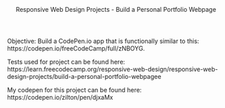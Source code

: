 <header>Responsive Web Design Projects - Build a Personal Portfolio Webpage</header>

<p>Objective: Build a CodePen.io app that is functionally similar to this: https://codepen.io/freeCodeCamp/full/zNBOYG.</p>

<p>Tests used for project can be found here: https://learn.freecodecamp.org/responsive-web-design/responsive-web-design-projects/build-a-personal-portfolio-webpagee</p>

<p>My codepen for this project can be found here: https://codepen.io/zilton/pen/djxaMx</p>
